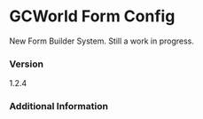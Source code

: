 # GCWorld Form Config

New Form Builder System.  Still a work in progress.




### Version
1.2.4

### Additional Information
